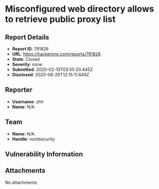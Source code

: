 # Misconfigured web directory allows to retrieve public proxy list

## Report Details
- **Report ID**: 791826
- **URL**: https://hackerone.com/reports/791826
- **State**: Closed
- **Severity**: none
- **Submitted**: 2020-02-10T03:55:20.445Z
- **Disclosed**: 2020-06-29T12:15:11.649Z

## Reporter
- **Username**: zhh
- **Name**: N/A

## Team
- **Name**: N/A
- **Handle**: nordsecurity

## Vulnerability Information


## Attachments
No attachments
